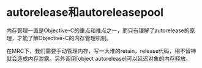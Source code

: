 # autorelease和autoreleasepool

内存管理一直是Objective-C的重点和难点之一，而只有理解了autorelease的原理，才能了解Objective-C的内存管理机制。

在MRC下，我们需要手动管理内存，写一大堆的retain，release代码，稍不留神就会造成内存泄露。另外调用[object autorelease]可以延迟对象的内存释放。

